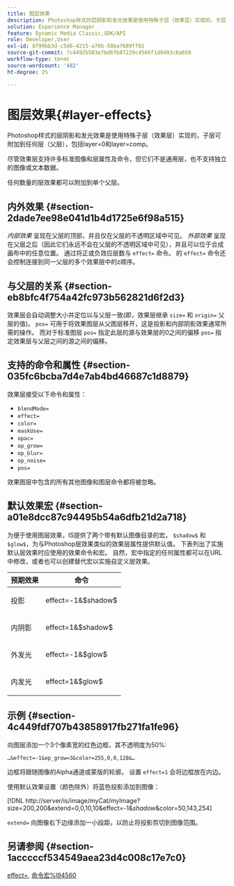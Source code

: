 ```yaml
---
title: 图层效果
description: Photoshop样式的层阴影和发光效果是使用特殊子层（效果层）实现的，子层可附加到任何层（父层），包括layer=0和layer=comp。
solution: Experience Manager
feature: Dynamic Media Classic,SDK/API
role: Developer,User
exl-id: 8f99bb3d-c5d6-4215-a76b-58ba7689ff02
source-git-commit: 7c4492b583e7bd6fb87229c4566f1d9493c8a650
workflow-type: tm+mt
source-wordcount: '482'
ht-degree: 2%

---
```


# 图层效果{#layer-effects}

Photoshop样式的层阴影和发光效果是使用特殊子层（效果层）实现的，子层可附加到任何层（父层），包括layer=0和layer=comp。

尽管效果层支持许多标准图像和层属性及命令，但它们不是通用层，也不支持独立的图像或文本数据。

任何数量的层效果都可以附加到单个父层。

## 内外效果 {#section-2dade7ee98e041d1b4d1725e6f98a515}

*内部效果* 呈现在父层的顶部，并且仅在父层的不透明区域中可见。 *外部效果* 呈现在父层之后（因此它们永远不会在父层的不透明区域中可见），并且可以位于合成画布中的任意位置。 通过将正或负效应层数与 `effect=` 命令。 的 `effect=` 命令还会控制连接到同一父层的多个效果层中的z顺序。

## 与父层的关系 {#section-eb8bfc4f754a42fc973b562821d6f2d3}

效果层会自动调整大小并定位以与父层一致(即，效果层继承 `size=` 和 `origin=` 父层的值)。 `pos=` 可用于将效果图层从父图层移开，这是投影和内部阴影效果通常所需的操作。 而对于标准图层 `pos=` 指定此层的源与效果层的0之间的偏移 `pos=` 指定效果层与父层之间的源之间的偏移。

## 支持的命令和属性 {#section-035fc6bcba7d4e7ab4bd46687c1d8879}

效果层接受以下命令和属性：

* `blendMode=`
* `effect=`
* `color=`
* `maskUse=`
* `opac=`
* `op_grow=`
* `op_blur=`
* `op_noise=`
* `pos=`

效果图层中包含的所有其他图像和图层命令都将被忽略。

## 默认效果宏 {#section-a01e8dcc87c94495b54a6dfb21d2a718}

为便于使用图层效果，IS提供了两个带有默认图像目录的宏， `$shadow$` 和 `$glow$`，为与Photoshop层效果类似的效果层属性提供默认值。 下表列出了实施默认层效果时应使用的效果命令和宏。 自然，宏中指定的任何属性都可以在URL中修改，或者也可以创建替代宏以实施自定义层效果。

<table id="table_8089C41AD1F24223A58C7DD8F4DDF73C"> 
 <thead> 
  <tr> 
   <th class="entry"> <b> 预期效果</b> </th> 
   <th class="entry"> <b> 命令</b> </th> 
  </tr> 
 </thead>
 <tbody> 
  <tr> 
   <td> <p> 投影 </p> </td> 
   <td> <p> <span class="codeph"> effect=-1&amp;$shadow$</span> </p> </td> 
  </tr> 
  <tr> 
   <td> <p> 内阴影 </p> </td> 
   <td> <p> <span class="codeph"> effect=1&amp;$shadow$</span> </p> </td> 
  </tr> 
  <tr> 
   <td> <p> 外发光 </p> </td> 
   <td> <p> <span class="codeph"> effect=-1&amp;$glow$</span> </p> </td> 
  </tr> 
  <tr> 
   <td> <p> 内发光 </p> </td> 
   <td> <p> <span class="codeph"> effect=1&amp;$glow$</span> </p> </td> 
  </tr> 
 </tbody> 
</table>

## 示例 {#section-4c449fdf707b43858917fb271fa1fe96}

向图层添加一个3个像素宽的红色边框，其不透明度为50%:

`…&effect=-1&op_grow=3&color=255,0,0,128&…`

边框将跟随图像的Alpha通道或蒙版的轮廓。 设置 `effect=1` 会将边框放在内边。

使用默认效果设置（颜色除外）将蓝色投影添加到图像：

[!DNL http://server/is/image/myCat/myImage?size=200,200&extend=0,0,10,10&effect=-1&$shadow$&color=50,143,254]

`extend=` 向图像右下边缘添加一小段距，以防止将投影剪切到图像范围。

## 另请参阅 {#section-1acccccf534549aea23d4c008c17e7c0}

[effect=](../../../../../is-api/http-ref/image-serving-api-ref/c-http-protocol-reference/c-command-reference/r-effect.md#reference-b1296c4afed047fb921bbc1e33752135), [命令宏%l94560](../../../../../is-api/http-ref/image-serving-api-ref/c-http-protocol-reference/c-syntax-and-features/r-is-http-command-macros.md#reference-ea2a9571c65a46da83eca27d0013cbf9)
